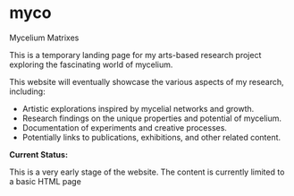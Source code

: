 # myco
Mycelium Matrixes

This is a temporary landing page for my arts-based research project exploring the fascinating world of mycelium.

This website will eventually showcase the various aspects of my research, including:

* Artistic explorations inspired by mycelial networks and growth.
* Research findings on the unique properties and potential of mycelium.
* Documentation of experiments and creative processes.
* Potentially links to publications, exhibitions, and other related content.

**Current Status:**

This is a very early stage of the website. The content is currently limited to a basic HTML page
